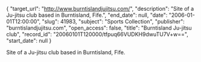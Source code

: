 {
  "target_url": "http://www.burntislandjujitsu.com/", 
  "description": "Site of a Ju-jitsu club based in Burntisland, Fife.", 
  "end_date": null, 
  "date": "2006-01-01T12:00:00", 
  "slug": 41983, 
  "subject": "Sports Collection", 
  "publisher": "burntislandjujitsu.com", 
  "open_access": false, 
  "title": "Burntisland Ju-jitsu club", 
  "record_id": "20060101T120000/tfpuq66VUDKH9dwuTU7V+w==", 
  "start_date": null
}

Site of a Ju-jitsu club based in Burntisland, Fife.